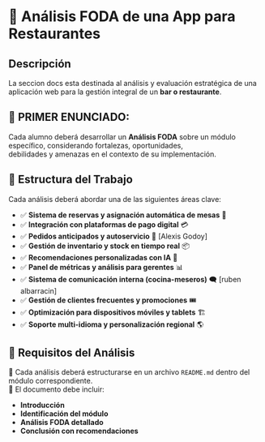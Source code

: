 # 📌 Análisis FODA de una App para Restaurantes  

##  Descripción  
La seccion docs esta destinada al análisis y evaluación estratégica de una aplicación web para la gestión integral de un **bar o restaurante**.  

## 🔹 PRIMER ENUNCIADO:
Cada alumno deberá desarrollar un **Análisis FODA** sobre un módulo específico, considerando fortalezas, oportunidades,  
debilidades y amenazas en el contexto de su implementación.  

## 📂 Estructura del Trabajo  
Cada análisis deberá abordar una de las siguientes áreas clave:  

- ✅ **Sistema de reservas y asignación automática de mesas** 🏨  
- ✅ **Integración con plataformas de pago digital** 💳  
- ✅ **Pedidos anticipados y autoservicio** 📱 [Alexis Godoy]  
- ✅ **Gestión de inventario y stock en tiempo real** 📦  
- ✅ **Recomendaciones personalizadas con IA** 🤖  
- ✅ **Panel de métricas y análisis para gerentes** 📊  
- ✅ **Sistema de comunicación interna (cocina-meseros)** 🗨️  [ruben albarracin]
- ✅ **Gestión de clientes frecuentes y promociones** 🎟️  
- ✅ **Optimización para dispositivos móviles y tablets** 🏗️  
- ✅ **Soporte multi-idioma y personalización regional** 🌎  

## 📌 Requisitos del Análisis  
📎 Cada análisis deberá estructurarse en un archivo `README.md` dentro del módulo correspondiente.  
📎 El documento debe incluir:  
   - **Introducción**  
   - **Identificación del módulo**  
   - **Análisis FODA detallado**  
   - **Conclusión con recomendaciones**   
